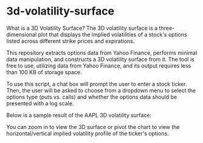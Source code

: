 # 3d-volatility-surface

What is a 3D Volatility Surface?
The 3D volatility surface is a three-dimensional plot that displays the implied volatilities of a stock's options listed across different strike prices and expirations.

This repository extracts options data from Yahoo Finance, performs minimal data manipulation, and constructs a 3D volatility surface from it. The tool is free to use, utilizing data from Yahoo Finance, and its output requires less than 100 KB of storage space.

To use this script, a chat box will prompt the user to enter a stock ticker. Then, the user will be asked to choose from a dropdown menu to select the options type (puts vs. calls) and whether the options data should be presented with a log scale.

Below is a sample result of the AAPL 3D volatility surface:

You can zoom in to view the 3D surface or pivot the chart to view the horizontal/vertical implied volatility profile of the ticker's options.

